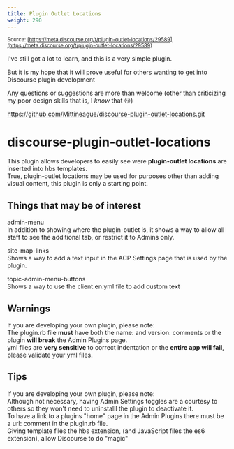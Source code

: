 ```yaml
---
title: Plugin Outlet Locations
weight: 290
---
```


<small class="documentation-source">Source: [https://meta.discourse.org/t/plugin-outlet-locations/29589](https://meta.discourse.org/t/plugin-outlet-locations/29589)</small>

I've still got a lot to learn, and this is a very simple plugin. 

But it is my hope that it will prove useful for others wanting to get into Discourse plugin development 

Any questions or suggestions are more than welcome 
(other than criticizing my poor design skills that is, I _know_ that :smirk:) 

https://github.com/Mittineague/discourse-plugin-outlet-locations.git

# discourse-plugin-outlet-locations

This plugin allows developers to easily see were **plugin-outlet locations** are inserted into hbs templates.   
True, plugin-outlet locations may be used for purposes other than adding visual content, this plugin is only a starting point. 

## Things that may be of interest

admin-menu  
In addition to showing where the plugin-outlet is, it shows a way to allow all staff to see the additional tab, or restrict it to Admins only. 

site-map-links  
Shows a way to add a text input in the ACP Settings page that is used by the plugin. 

topic-admin-menu-buttons  
Shows a way to use the client.en.yml file to add custom text 

## Warnings 

If you are developing your own plugin, please note:  
The plugin.rb file **must** have both the name: and version: comments or the plugin **will break** the Admin Plugins page.  
yml files are **very sensitive** to correct indentation or the **entire app will fail**, please validate your yml files.  

## Tips 

If you are developing your own plugin, please note:  
Although not necessary, having Admin Settings toggles are a courtesy to others so they won't need to uninstalll the plugin to deactivate it.  
To have a link to a plugins "home" page in the Admin Plugins there must be a url: comment in the plugin.rb file.  
Giving template files the hbs extension, (and JavaScript files the es6 extension), allow Discourse to do "magic"
